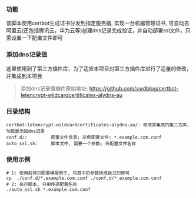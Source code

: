 ### 功能

该脚本使用certbot生成证书分发到指定服务器, 实现一台机器管理证书, 可自动去阿里云(还包括腾讯云，华为云等)创建dns记录完成验证，并自动部署ssl文件，只需设置一下配置文件即可

### 添加dns记录值 

这里使用到了第三方插件库，为了适应本项目对第三方插件库进行了适量的修改，并集成到本项目

> 添加dns记录值插件原始地址: https://github.com/ywdblog/certbot-letencrypt-wildcardcertificates-alydns-au

### 目录结构
```
certbot-letencrypt-wildcardcertificates-alydns-au/: 修改并集成的第三方库，功能是添加dns记录
conf.d/:         配置文件目录; 示例配置文件: *.example.com.conf
auto_ssl.sh:     脚本文件, 需要一个参数; 传配置文件名称
```

### 使用示例

```
# 1: 使用前拷贝配置模板例子, 将其中的参数换成自己的即可
cp  ./conf.d/*.example.com.conf ./conf.d/*.example.com.conf
# 2: 执行脚本, 只用传递配置名称
./auto_ssl.sh *.example.com.conf    
```


